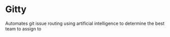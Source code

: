 # Gitty
Automates git issue routing using artificial intelligence to determine the best team to assign to

